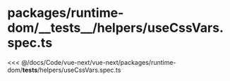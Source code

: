 # packages/runtime-dom/\_\_tests\_\_/helpers/useCssVars.spec.ts

<<< @/docs/Code/vue-next/vue-next/packages/runtime-dom/__tests__/helpers/useCssVars.spec.ts

